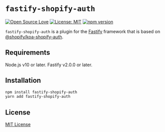 # `fastify-shopify-auth`

[![Open Source Love](https://badges.frapsoft.com/os/v1/open-source.svg?v=103)](https://github.com/ellerbrock/open-source-badges/)
[![License: MIT](https://img.shields.io/badge/License-MIT-blue.svg)](LICENSE.md)
[![npm version](https://badge.fury.io/js/fastify-shopify-auth.svg)](https://badge.fury.io/js/fastify-shopify-auth)

`fastify-shopify-auth` is a plugin for the [Fastify](https://github.com/fastify/fastify) framework that is based on [@shopify/koa-shopify-auth](hhttps://github.com/Shopify/quilt/tree/master/packages/koa-shopify-auth/).

## Requirements

Node.js v10 or later.
Fastify v2.0.0 or later.

## Installation

```sh
npm install fastify-shopify-auth
yarn add fastify-shopify-auth
```

## License

[MIT License](LICENSE)
